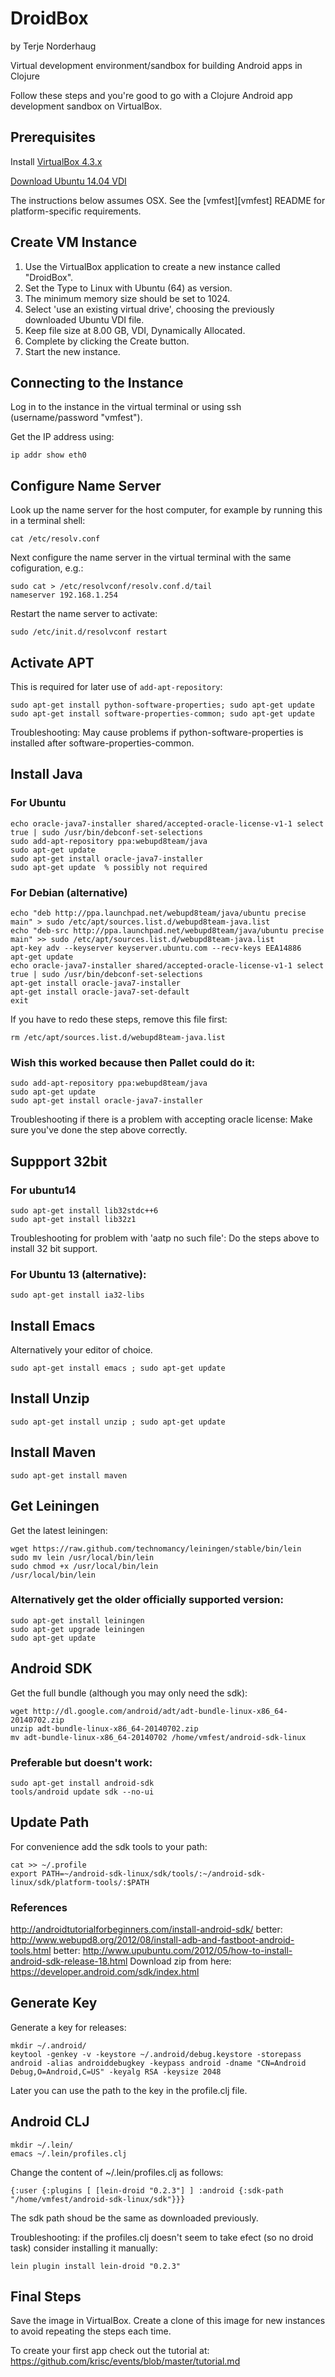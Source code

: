 DroidBox
========
by Terje Norderhaug

Virtual development environment/sandbox for building Android apps in Clojure

Follow these steps and you're good to go with a Clojure Android app development sandbox on VirtualBox.

## Prerequisites

Install [VirtualBox 4.3.x](https://www.virtualbox.org/wiki/Downloads)

[Download Ubuntu 14.04 VDI](https://s3.amazonaws.com/vmfest-images/ubuntu-14.04.vdi.gz)

The instructions below assumes OSX. See the [vmfest][vmfest] README for platform-specific requirements.

## Create VM Instance

1. Use the VirtualBox application to create a new instance called "DroidBox".
2. Set the Type to Linux with Ubuntu (64) as version. 
3. The minimum memory size should be set to 1024.
4. Select 'use an existing virtual drive', choosing the previously downloaded Ubuntu VDI file. 
5. Keep file size at 8.00 GB, VDI, Dynamically Allocated.
6. Complete by clicking the Create button.
7. Start the new instance.

## Connecting to the Instance

Log in to the instance in the virtual terminal or using ssh (username/password "vmfest").

Get the IP address using:

    ip addr show eth0

## Configure Name Server

Look up the name server for the host computer, for example by running this in a terminal shell:

    cat /etc/resolv.conf

Next configure the name server in the virtual terminal with the same cofiguration, e.g.:

    sudo cat > /etc/resolvconf/resolv.conf.d/tail
    nameserver 192.168.1.254

Restart the name server to activate:

    sudo /etc/init.d/resolvconf restart

## Activate APT

This is required for later use of ``add-apt-repository``:

    sudo apt-get install python-software-properties; sudo apt-get update
    sudo apt-get install software-properties-common; sudo apt-get update

Troubleshooting:
May cause problems if python-software-properties is installed after software-properties-common.

## Install Java

### For Ubuntu

    echo oracle-java7-installer shared/accepted-oracle-license-v1-1 select true | sudo /usr/bin/debconf-set-selections
    sudo add-apt-repository ppa:webupd8team/java
    sudo apt-get update
    sudo apt-get install oracle-java7-installer
    sudo apt-get update  % possibly not required

### For Debian (alternative)

    echo "deb http://ppa.launchpad.net/webupd8team/java/ubuntu precise main" > sudo /etc/apt/sources.list.d/webupd8team-java.list
    echo "deb-src http://ppa.launchpad.net/webupd8team/java/ubuntu precise main" >> sudo /etc/apt/sources.list.d/webupd8team-java.list
    apt-key adv --keyserver keyserver.ubuntu.com --recv-keys EEA14886
    apt-get update
    echo oracle-java7-installer shared/accepted-oracle-license-v1-1 select true | sudo /usr/bin/debconf-set-selections
    apt-get install oracle-java7-installer
    apt-get install oracle-java7-set-default  
    exit

If you have to redo these steps, remove this file first:

    rm /etc/apt/sources.list.d/webupd8team-java.list

### Wish this worked because then Pallet could do it:

    sudo add-apt-repository ppa:webupd8team/java
    sudo apt-get update
    sudo apt-get install oracle-java7-installer

Troubleshooting if there is a problem with accepting oracle license:
Make sure you've done the step above correctly. 

## Suppport 32bit

### For ubuntu14

    sudo apt-get install lib32stdc++6
    sudo apt-get install lib32z1

Troubleshooting for problem with 'aatp no such file':
Do the steps above to install 32 bit support. 

### For Ubuntu 13 (alternative):

    sudo apt-get install ia32-libs

## Install Emacs

Alternatively your editor of choice.

    sudo apt-get install emacs ; sudo apt-get update

## Install Unzip

    sudo apt-get install unzip ; sudo apt-get update

## Install Maven

    sudo apt-get install maven

## Get Leiningen

Get the latest leiningen:

    wget https://raw.github.com/technomancy/leiningen/stable/bin/lein
    sudo mv lein /usr/local/bin/lein
    sudo chmod +x /usr/local/bin/lein 
    /usr/local/bin/lein

### Alternatively get the older officially supported version:

    sudo apt-get install leiningen
    sudo apt-get upgrade leiningen
    sudo apt-get update

## Android SDK

Get the full bundle (although you may only need the sdk):

    wget http://dl.google.com/android/adt/adt-bundle-linux-x86_64-20140702.zip
    unzip adt-bundle-linux-x86_64-20140702.zip
    mv adt-bundle-linux-x86_64-20140702 /home/vmfest/android-sdk-linux

### Preferable but doesn't work:

    sudo apt-get install android-sdk  
    tools/android update sdk --no-ui

## Update Path

For convenience add the sdk tools to your path:

    cat >> ~/.profile
    export PATH=~/android-sdk-linux/sdk/tools/:~/android-sdk-linux/sdk/platform-tools/:$PATH

### References

http://androidtutorialforbeginners.com/install-android-sdk/
better:
http://www.webupd8.org/2012/08/install-adb-and-fastboot-android-tools.html
better:
http://www.upubuntu.com/2012/05/how-to-install-android-sdk-release-18.html
Download zip from here: https://developer.android.com/sdk/index.html

## Generate Key

Generate a key for releases: 

    mkdir ~/.android/
    keytool -genkey -v -keystore ~/.android/debug.keystore -storepass android -alias androiddebugkey -keypass android -dname "CN=Android Debug,O=Android,C=US" -keyalg RSA -keysize 2048

Later you can use the path to the key in the profile.clj file.

## Android CLJ

    mkdir ~/.lein/
    emacs ~/.lein/profiles.clj

Change the content of ~/.lein/profiles.clj as follows:

    {:user {:plugins [ [lein-droid "0.2.3"] ] :android {:sdk-path "/home/vmfest/android-sdk-linux/sdk"}}}

The sdk path shoud be the same as downloaded previously.

Troubleshooting:
if the profiles.clj doesn't seem to take efect (so no droid task) consider installing it manually:

    lein plugin install lein-droid "0.2.3" 

## Final Steps

Save the image in VirtualBox.
Create a clone of this image for new instances to avoid repeating the steps each time.

To create your first app check out the tutorial at:
https://github.com/krisc/events/blob/master/tutorial.md
